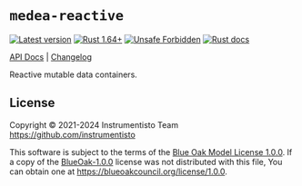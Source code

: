 `medea-reactive`
================

[![Latest version](https://img.shields.io/crates/v/medea-reactive "Latest version")](https://crates.io/crates/medea-reactive)
[![Rust 1.64+](https://img.shields.io/badge/rustc-1.64+-lightgray.svg "Rust 1.64+")](https://blog.rust-lang.org/2022/09/22/Rust-1.64.0.html)
[![Unsafe Forbidden](https://img.shields.io/badge/unsafe-forbidden-success.svg "Unsafe forbidden")](https://github.com/rust-secure-code/safety-dance)
[![Rust docs](https://docs.rs/medea-reactive/badge.svg "Rust docs")](https://docs.rs/medea-reactive)

[API Docs](https://docs.rs/medea-reactive) |
[Changelog](https://github.com/instrumentisto/medea-jason/blob/master/crates/medea-reactive/CHANGELOG.md)

Reactive mutable data containers.




## License

Copyright © 2021-2024  Instrumentisto Team <https://github.com/instrumentisto>

This software is subject to the terms of the [Blue Oak Model License 1.0.0](https://github.com/instrumentisto/medea-jason/blob/crates/medea-reactive/LICENSE.md). If a copy of the [BlueOak-1.0.0](https://spdx.org/licenses/BlueOak-1.0.0.html) license was not distributed with this file, You can obtain one at <https://blueoakcouncil.org/license/1.0.0>.
